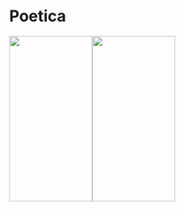 # Poetica

<img src="https://user-images.githubusercontent.com/62578958/218356255-19495cc4-e2a6-4275-84a0-a0423c5224da.png" width="150px" height="300px"><img src="https://user-images.githubusercontent.com/62578958/218356335-f260aab4-5b8e-4a95-a438-bbee1c658b60.png" width="150px" height="300px">
